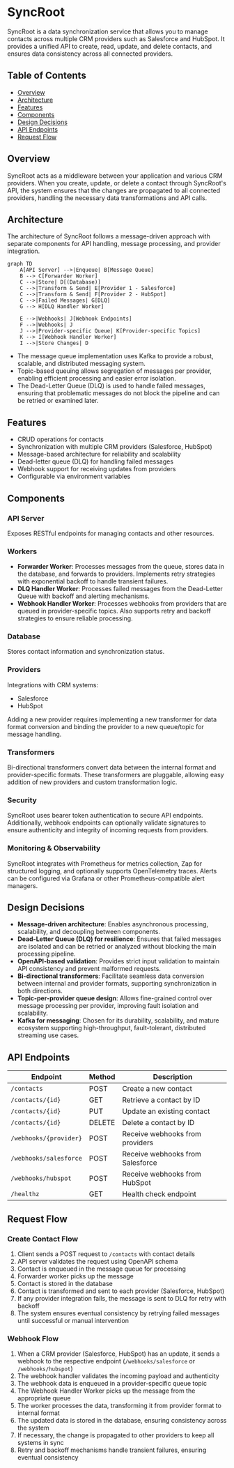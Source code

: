# SyncRoot

SyncRoot is a data synchronization service that allows you to manage contacts across multiple CRM providers such as Salesforce and HubSpot. It provides a unified API to create, read, update, and delete contacts, and ensures data consistency across all connected providers.

## Table of Contents

- [Overview](#overview)
- [Architecture](#architecture)
- [Features](#features)
- [Components](#components)
- [Design Decisions](#design-decisions)
- [API Endpoints](#api-endpoints)
- [Request Flow](#request-flow)

## Overview

SyncRoot acts as a middleware between your application and various CRM providers. When you create, update, or delete a contact through SyncRoot's API, the system ensures that the changes are propagated to all connected providers, handling the necessary data transformations and API calls.

## Architecture

The architecture of SyncRoot follows a message-driven approach with separate components for API handling, message processing, and provider integration.

```mermaid
graph TD
    A[API Server] -->|Enqueue| B[Message Queue]
    B --> C[Forwarder Worker]
    C -->|Store| D[(Database)]
    C -->|Transform & Send| E[Provider 1 - Salesforce]
    C -->|Transform & Send| F[Provider 2 - HubSpot]
    C -->|Failed Messages| G[DLQ]
    G --> H[DLQ Handler Worker]

    E -->|Webhooks| J[Webhook Endpoints]
    F -->|Webhooks| J
    J -->|Provider-specific Queue| K[Provider-specific Topics]
    K --> I[Webhook Handler Worker]
    I -->|Store Changes| D
```

- The message queue implementation uses Kafka to provide a robust, scalable, and distributed messaging system. 
- Topic-based queuing allows segregation of messages per provider, enabling efficient processing and easier error isolation.
- The Dead-Letter Queue (DLQ) is used to handle failed messages, ensuring that problematic messages do not block the pipeline and can be retried or examined later.

## Features

- CRUD operations for contacts
- Synchronization with multiple CRM providers (Salesforce, HubSpot)
- Message-based architecture for reliability and scalability
- Dead-letter queue (DLQ) for handling failed messages
- Webhook support for receiving updates from providers
- Configurable via environment variables

## Components

### API Server

Exposes RESTful endpoints for managing contacts and other resources.

### Workers

- **Forwarder Worker**: Processes messages from the queue, stores data in the database, and forwards to providers. Implements retry strategies with exponential backoff to handle transient failures.
- **DLQ Handler Worker**: Processes failed messages from the Dead-Letter Queue with backoff and alerting mechanisms.
- **Webhook Handler Worker**: Processes webhooks from providers that are queued in provider-specific topics. Also supports retry and backoff strategies to ensure reliable processing.

### Database

Stores contact information and synchronization status.

### Providers

Integrations with CRM systems:

- Salesforce
- HubSpot

Adding a new provider requires implementing a new transformer for data format conversion and binding the provider to a new queue/topic for message handling.

### Transformers

Bi-directional transformers convert data between the internal format and provider-specific formats. These transformers are pluggable, allowing easy addition of new providers and custom transformation logic.

### Security

SyncRoot uses bearer token authentication to secure API endpoints. Additionally, webhook endpoints can optionally validate signatures to ensure authenticity and integrity of incoming requests from providers.

### Monitoring & Observability

SyncRoot integrates with Prometheus for metrics collection, Zap for structured logging, and optionally supports OpenTelemetry traces. Alerts can be configured via Grafana or other Prometheus-compatible alert managers.

## Design Decisions

- **Message-driven architecture**: Enables asynchronous processing, scalability, and decoupling between components.
- **Dead-Letter Queue (DLQ) for resilience**: Ensures that failed messages are isolated and can be retried or analyzed without blocking the main processing pipeline.
- **OpenAPI-based validation**: Provides strict input validation to maintain API consistency and prevent malformed requests.
- **Bi-directional transformers**: Facilitate seamless data conversion between internal and provider formats, supporting synchronization in both directions.
- **Topic-per-provider queue design**: Allows fine-grained control over message processing per provider, improving fault isolation and scalability.
- **Kafka for messaging**: Chosen for its durability, scalability, and mature ecosystem supporting high-throughput, fault-tolerant, distributed streaming use cases.

## API Endpoints

| Endpoint               | Method | Description                      |
| ---------------------- | ------ | -------------------------------- |
| `/contacts`            | POST   | Create a new contact             |
| `/contacts/{id}`       | GET    | Retrieve a contact by ID         |
| `/contacts/{id}`       | PUT    | Update an existing contact       |
| `/contacts/{id}`       | DELETE | Delete a contact by ID           |
| `/webhooks/{provider}` | POST   | Receive webhooks from providers  |
| `/webhooks/salesforce` | POST   | Receive webhooks from Salesforce |
| `/webhooks/hubspot`    | POST   | Receive webhooks from HubSpot    |
| `/healthz`             | GET    | Health check endpoint            |

## Request Flow

### Create Contact Flow

1. Client sends a POST request to `/contacts` with contact details
2. API server validates the request using OpenAPI schema
3. Contact is enqueued in the message queue for processing
4. Forwarder worker picks up the message
5. Contact is stored in the database
6. Contact is transformed and sent to each provider (Salesforce, HubSpot)
7. If any provider integration fails, the message is sent to DLQ for retry with backoff
8. The system ensures eventual consistency by retrying failed messages until successful or manual intervention

### Webhook Flow

1. When a CRM provider (Salesforce, HubSpot) has an update, it sends a webhook to the respective endpoint (`/webhooks/salesforce` or `/webhooks/hubspot`)
2. The webhook handler validates the incoming payload and authenticity
3. The webhook data is enqueued in a provider-specific queue topic
4. The Webhook Handler Worker picks up the message from the appropriate queue
5. The worker processes the data, transforming it from provider format to internal format
6. The updated data is stored in the database, ensuring consistency across the system
7. If necessary, the change is propagated to other providers to keep all systems in sync
8. Retry and backoff mechanisms handle transient failures, ensuring eventual consistency
